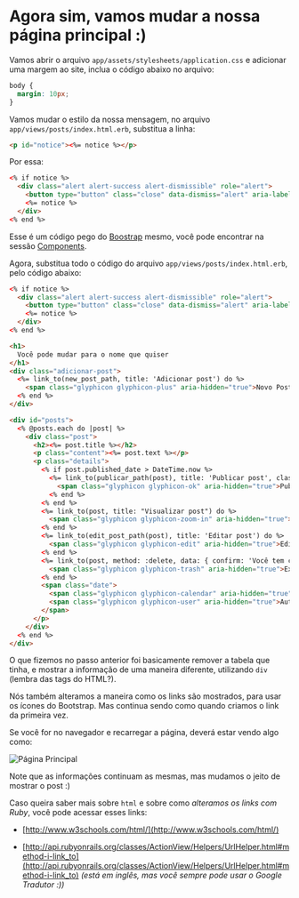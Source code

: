 # Agora sim, vamos mudar a nossa página principal  :)

Vamos abrir o arquivo `app/assets/stylesheets/application.css` e adicionar uma margem ao site, inclua o código abaixo no arquivo:

```css
body {
  margin: 10px;
}
```

Vamos mudar o estilo da nossa mensagem, no arquivo `app/views/posts/index.html.erb`, substitua a linha:

```html
<p id="notice"><%= notice %></p>
```

Por essa:

```html
<% if notice %>
  <div class="alert alert-success alert-dismissible" role="alert">
    <button type="button" class="close" data-dismiss="alert" aria-label="Close"><span aria-hidden="true">&times;</span></button>
    <%= notice %>
  </div>
<% end %>
```

Esse é um código pego do [Boostrap](http://getbootstrap.com]) mesmo, você pode encontrar na sessão [Components](http://getbootstrap.com/components/).

Agora, substitua todo o código do arquivo `app/views/posts/index.html.erb`, pelo código abaixo:

```html
<% if notice %>
  <div class="alert alert-success alert-dismissible" role="alert">
    <button type="button" class="close" data-dismiss="alert" aria-label="Close"><span aria-hidden="true">&times;</span></button>
    <%= notice %>
  </div>
<% end %>

<h1>
  Você pode mudar para o nome que quiser
</h1>
<div class="adicionar-post">
  <%= link_to(new_post_path, title: 'Adicionar post') do %>
    <span class="glyphicon glyphicon-plus" aria-hidden="true">Novo Post</span>
  <% end %>
</div>

<div id="posts">
  <% @posts.each do |post| %>
    <div class="post">
      <h2><%= post.title %></h2>
      <p class="content"><%= post.text %></p>
      <p class="details">
        <% if post.published_date > DateTime.now %>
          <%= link_to(publicar_path(post), title: 'Publicar post', class: 'publicar-post') do %>
            <span class="glyphicon glyphicon-ok" aria-hidden="true">Publicado em:</span>
          <% end %>
        <% end %>
        <%= link_to(post, title: "Visualizar post") do %>
          <span class="glyphicon glyphicon-zoom-in" aria-hidden="true">Vizualizar</span>
        <% end %>
        <%= link_to(edit_post_path(post), title: 'Editar post') do %>
          <span class="glyphicon glyphicon-edit" aria-hidden="true">Editar</span>
        <% end %>
        <%= link_to(post, method: :delete, data: { confirm: 'Você tem certeza?' }, title: 'Excluir post') do %>
          <span class="glyphicon glyphicon-trash" aria-hidden="true">Excluir</span>
        <% end %>
        <span class="date">
          <span class="glyphicon glyphicon-calendar" aria-hidden="true">Publicado em:</span> <%= post.published_date.strftime("%b, %m %Y") %>
          <span class="glyphicon glyphicon-user" aria-hidden="true">Autor: </span> <%= post.author %>
        </span>
      </p>
    </div>
  <% end %>
</div>
```

O que fizemos no passo anterior foi basicamente remover a tabela que tinha, e mostrar a informação de uma maneira diferente, utilizando `div` (lembra das tags do HTML?).

Nós também alteramos a maneira como os links são mostrados, para usar os ícones do Bootstrap. Mas continua sendo como quando criamos o link da primeira vez.

Se você for no navegador e recarregar a página, deverá estar vendo algo como:

![Página Principal](../images/rails/pagina_principal.png)

Note que as informações continuam as mesmas, mas mudamos o jeito de mostrar o post :)

Caso queira saber mais sobre `html` e sobre como _alteramos os links com Ruby_, você pode acessar esses links:
- [http://www.w3schools.com/html/](http://www.w3schools.com/html/)

- [http://api.rubyonrails.org/classes/ActionView/Helpers/UrlHelper.html#method-i-link_to](http://api.rubyonrails.org/classes/ActionView/Helpers/UrlHelper.html#method-i-link_to) _(está em inglês, mas você sempre pode usar o Google Tradutor :))_
